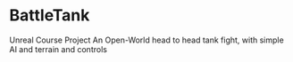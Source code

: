 # BattleTank
Unreal Course Project
An Open-World head to head tank fight, with simple AI and terrain and controls
